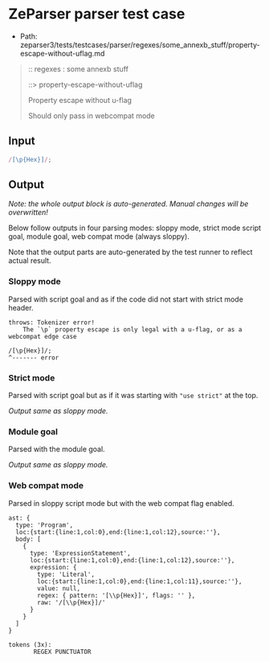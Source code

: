 # ZeParser parser test case

- Path: zeparser3/tests/testcases/parser/regexes/some_annexb_stuff/property-escape-without-uflag.md

> :: regexes : some annexb stuff
>
> ::> property-escape-without-uflag
>
> Property escape without u-flag
>
> Should only pass in webcompat mode

## Input

`````js
/[\p{Hex}]/;
`````

## Output

_Note: the whole output block is auto-generated. Manual changes will be overwritten!_

Below follow outputs in four parsing modes: sloppy mode, strict mode script goal, module goal, web compat mode (always sloppy).

Note that the output parts are auto-generated by the test runner to reflect actual result.

### Sloppy mode

Parsed with script goal and as if the code did not start with strict mode header.

`````
throws: Tokenizer error!
    The `\p` property escape is only legal with a u-flag, or as a webcompat edge case

/[\p{Hex}]/;
^------- error
`````

### Strict mode

Parsed with script goal but as if it was starting with `"use strict"` at the top.

_Output same as sloppy mode._

### Module goal

Parsed with the module goal.

_Output same as sloppy mode._

### Web compat mode

Parsed in sloppy script mode but with the web compat flag enabled.

`````
ast: {
  type: 'Program',
  loc:{start:{line:1,col:0},end:{line:1,col:12},source:''},
  body: [
    {
      type: 'ExpressionStatement',
      loc:{start:{line:1,col:0},end:{line:1,col:12},source:''},
      expression: {
        type: 'Literal',
        loc:{start:{line:1,col:0},end:{line:1,col:11},source:''},
        value: null,
        regex: { pattern: '[\\p{Hex}]', flags: '' },
        raw: '/[\\p{Hex}]/'
      }
    }
  ]
}

tokens (3x):
       REGEX PUNCTUATOR
`````

